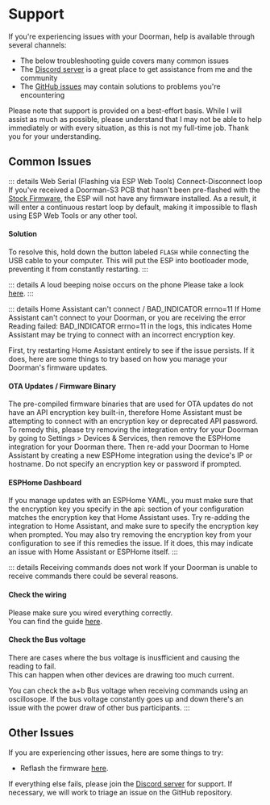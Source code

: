 # Support

If you're experiencing issues with your Doorman, help is available through several channels:

- The below troubleshooting guide covers many common issues
- The [Discord server](https://discord.gg/t2d34dvmBf) is a great place to get assistance from me and the community
- The [GitHub issues](https://github.com/AzonInc/Doorman/issues) may contain solutions to problems you're encountering

Please note that support is provided on a best-effort basis. While I will assist as much as possible, please understand that I may not be able to help immediately or with every situation, as this is not my full-time job. Thank you for your understanding.

## Common Issues

::: details Web Serial (Flashing via ESP Web Tools) Connect-Disconnect loop
If you've received a Doorman-S3 PCB that hasn't been pre-flashed with the [Stock Firmware](../firmware/stock-firmware.md), the ESP will not have any firmware installed. As a result, it will enter a continuous restart loop by default, making it impossible to flash using ESP Web Tools or any other tool.

#### Solution
To resolve this, hold down the button labeled `FLASH` while connecting the USB cable to your computer. This will put the ESP into bootloader mode, preventing it from constantly restarting.
:::

::: details A loud beeping noise occurs on the phone
Please take a look [here](../hardware-compatibility#bekannte-probleme).
:::

::: details Home Assistant can't connect / BAD_INDICATOR errno=11
If Home Assistant can't connect to your Doorman, or you are receiving the error Reading failed: BAD_INDICATOR errno=11 in the logs, this indicates Home Assistant may be trying to connect with an incorrect encryption key.

First, try restarting Home Assistant entirely to see if the issue persists. If it does, here are some things to try based on how you manage your Doorman's firmware updates.


#### OTA Updates / Firmware Binary

The pre-compiled firmware binaries that are used for OTA updates do not have an API encryption key built-in, therefore Home Assistant must be attempting to connect with an encryption key or deprecated API password. To remedy this, please try removing the integration entry for your Doorman by going to Settings > Devices & Services, then remove the ESPHome integration for your Doorman there. Then re-add your Doorman to Home Assistant by creating a new ESPHome integration using the device's IP or hostname. Do not specify an encryption key or password if prompted.

#### ESPHome Dashboard

If you manage updates with an ESPHome YAML, you must make sure that the encryption key you specify in the api: section of your configuration matches the encryption key that Home Assistant uses. Try re-adding the integration to Home Assistant, and make sure to specify the encryption key when prompted. You may also try removing the encryption key from your configuration to see if this remedies the issue. If it does, this may indicate an issue with Home Assistant or ESPHome itself.
:::

::: details Receiving commands does not work
If your Doorman is unable to receive commands there could be several reasons.

#### Check the wiring
Please make sure you wired everything correctly.\
You can find the guide [here](../getting-started#verkabelung).

#### Check the Bus voltage
There are cases where the bus voltage is inusfficient and causing the reading to fail.\
This can happen when other devices are drawing too much current.

You can check the a+b Bus voltage when receiving commands using an oscillosope.
If the bus voltage constantly goes up and down there's an issue with the power draw of other bus participants.
:::

## Other Issues

If you are experiencing other issues, here are some things to try:

- Reflash the firmware [here](../firmware/stock-firmware).

If everything else fails, please join the [Discord server](https://discord.gg/t2d34dvmBf) for support. If necessary, we will work to triage an issue on the GitHub repository.
